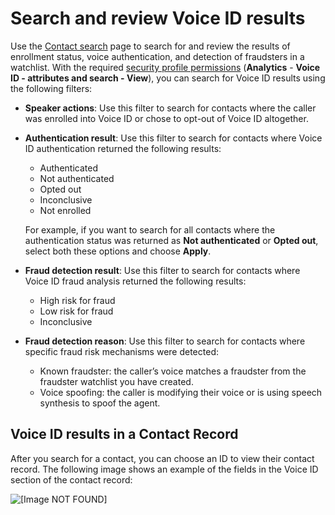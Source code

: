 # Search and review Voice ID results<a name="voiceid-ctr-fields"></a>

Use the [Contact search](contact-search.md) page to search for and review the results of enrollment status, voice authentication, and detection of fraudsters in a watchlist\. With the required [ security profile permissions](contact-search.md#required-permissions-search-contacts) \(**Analytics** \- **Voice ID \- attributes and search \- View**\), you can search for Voice ID results using the following filters:
+ **Speaker actions**: Use this filter to search for contacts where the caller was enrolled into Voice ID or chose to opt\-out of Voice ID altogether\.
+ **Authentication result**: Use this filter to search for contacts where Voice ID authentication returned the following results: 
  + Authenticated
  + Not authenticated
  + Opted out
  + Inconclusive
  + Not enrolled

  For example, if you want to search for all contacts where the authentication status was returned as **Not authenticated** or **Opted out**, select both these options and choose **Apply**\.
+ **Fraud detection result**: Use this filter to search for contacts where Voice ID fraud analysis returned the following results: 
  + High risk for fraud
  + Low risk for fraud
  + Inconclusive
+ **Fraud detection reason**: Use this filter to search for contacts where specific fraud risk mechanisms were detected:
  + Known fraudster: the caller’s voice matches a fraudster from the fraudster watchlist you have created\.
  + Voice spoofing: the caller is modifying their voice or is using speech synthesis to spoof the agent\.

## Voice ID results in a Contact Record<a name="voiceid-ctr"></a>

After you search for a contact, you can choose an ID to view their contact record\. The following image shows an example of the fields in the Voice ID section of the contact record: 

![\[Image NOT FOUND\]](http://docs.aws.amazon.com/connect/latest/adminguide/images/voiceid-ctr-nospoofing.png)
